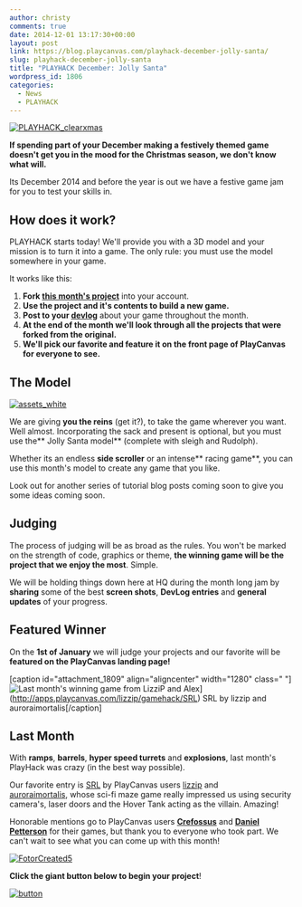 ```yaml
---
author: christy
comments: true
date: 2014-12-01 13:17:30+00:00
layout: post
link: https://blog.playcanvas.com/playhack-december-jolly-santa/
slug: playhack-december-jolly-santa
title: "PLAYHACK December: Jolly Santa"
wordpress_id: 1806
categories:
  - News
  - PLAYHACK
---
```


[![PLAYHACK_clearxmas](https://blog.playcanvas.com/wp-content/uploads/2014/12/PLAYHACK_clearxmas.jpg)](http://blog.playcanvas.com/wp-content/uploads/2014/12/PLAYHACK_clearxmas.jpg)

**If spending part of your December making a festively themed game doesn't get you in the mood for the Christmas season, we don't know what will.**

Its December 2014 and before the year is out we have a festive game jam for you to test your skills in.

## **How does it work?**

PLAYHACK starts today! We'll provide you with a 3D model and your mission is to turn it into a game. The only rule: you must use the model somewhere in your game.

It works like this:

1. **Fork [this month's project](https://playcanvas.com/playcanvas/playhack-dec-14)** into your account.
2. **Use the project and it's contents to build a new game.**
3. **Post to your [devlog](http://blog.playcanvas.com/the-devlog-playcanvas-community-feature/)** about your game throughout the month.
4. **At the end of the month we'll look through all the projects that were forked from the original.**
5. **We'll pick our favorite and feature it on the front page of PlayCanvas for everyone to see.**

## **The Model**

[![assets_white](https://blog.playcanvas.com/wp-content/uploads/2014/12/assets_white1.jpg)](http://blog.playcanvas.com/wp-content/uploads/2014/12/assets_white1.jpg)

We are giving **you the reins** (get it?), to take the game wherever you want. Well almost. Incorporating the sack and present is optional, but you must use the** Jolly Santa model** (complete with sleigh and Rudolph).

Whether its an endless **side scroller** or an intense** racing game**, you can use this month's model to create any game that you like.

Look out for another series of tutorial blog posts coming soon to give you some ideas coming soon.

## **Judging**

The process of judging will be as broad as the rules. You won't be marked on the strength of code, graphics or theme, **the winning game will be the project that we enjoy the most**. Simple.

We will be holding things down here at HQ during the month long jam by **sharing** some of the best **screen shots**, **DevLog entries** and **general updates** of your progress.

## **Featured Winner**

On the **1st of January** we will judge your projects and our favorite will be **featured on the PlayCanvas landing page!**

[caption id="attachment_1809" align="aligncenter" width="1280" class=" "]![Last month's winning game from LizziP and Alex](https://blog.playcanvas.com/wp-content/uploads/2014/12/Screen-Shot-2014-12-01-at-11.54.03.png)](http://apps.playcanvas.com/lizzip/gamehack/SRL) SRL by lizzip and auroraimortalis[/caption]

## **Last Month**

With **ramps**, **barrels**, **hyper speed turrets** and **explosions**, last month's PlayHack was crazy (in the best way possible).

Our favorite entry is [SRL](http://apps.playcanvas.com/lizzip/gamehack/SRL) by PlayCanvas users [lizzip](https://playcanvas.com/lizzip) and [auroraimortalis](https://playcanvas.com/auroraimortalis), whose sci-fi maze game really impressed us using security camera's, laser doors and the Hover Tank acting as the villain. Amazing!

Honorable mentions go to PlayCanvas users [**Crefossus**](http://apps.playcanvas.com/crefossus/pewpew/alpha002) and [**Daniel Petterson**](http://apps.playcanvas.com/danielpettersson/hack/tank) for their games, but thank you to everyone who took part. We can't wait to see what you can come up with this month!

[![FotorCreated5](https://blog.playcanvas.com/wp-content/uploads/2014/12/FotorCreated5.jpg)](http://blog.playcanvas.com/wp-content/uploads/2014/12/FotorCreated5.jpg)

**Click the giant button below to begin your project**!

[![button](https://blog.playcanvas.com/wp-content/uploads/2014/10/button.png)](https://playcanvas.com/playcanvas/playhack-dec-14)
